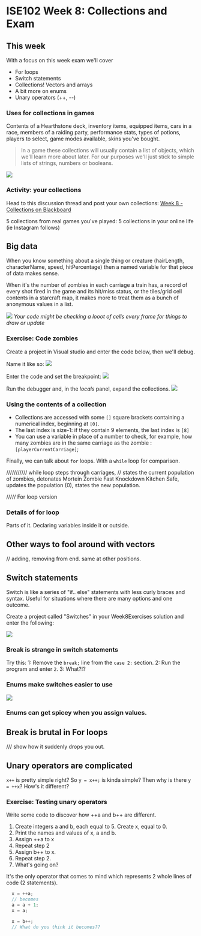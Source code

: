 # ISE102 Week 8: Collections and Exam

<!-- @import "[TOC]" {cmd="toc" depthFrom=1 depthTo=3 orderedList=false} -->

## This week

With a focus on this week exam we'll cover
- For loops
- Switch statements
- Collections! Vectors and arrays
- A bit more on enums
- Unary operators (++, --)

### Uses for collections in games

Contents of a Hearthstone deck, inventory items, equipped items, cars in a race, members of a raiding party, performance stats, types of potions, players to select, game modes available, skins you've bought.

> In a game these collections will usually contain a list of objects, which we'll learn more about later. For our purposes we'll just stick to simple lists of strings, numbers or booleans.

![](assets/week8/smash_player_select.jpg)


### Activity: your collections

Head to this discussion thread and post your own collections:
[Week 8 - Collections on Blackboard](https://laureate-au.blackboard.com/webapps/discussionboard/do/message?action=list_messages&course_id=_76681_1&nav=discussion_board_entry&conf_id=_114402_1&forum_id=_728750_1&message_id=_1856292_1)

5 collections from real games you've played:
5 collections in your online life (ie Instagram follows)

## Big data

When you know something about a single thing or creature (hairLength, characterName, speed, hitPercentage) then a named variable for that piece of data makes sense. 

When it's the number of zombies in each carriage a train has, a record of every shot fired in the game and its hit/miss status, or the tiles/grid cell contents in a starcraft map, it makes more to treat them as a bunch of anonymous values in a list.

![](assets/week8/tiles_map_sc2.jpg)
_Your code might be checking a looot of cells every frame for things to draw or update_

### Exercise: Code zombies

Create a project in Visual studio and enter the code below, then we'll debug.

Name it like so:
![](assets/week8/project_defining_zombie_population.png)

Enter the code and set the breakpoint:
![](assets/week8/code_defining_collections_carriageZombies.png)

Run the debugger and, in the _locals_ panel,  expand the collections.
![](assets/week8/debugger_locals_carriageZombies.png)

### Using the contents of a collection

- Collections are accessed with some `[]` square brackets containing a numerical index, beginning at `[0]`.
- The last index is size-1: if they contain 9 elements, the last index is `[8]`
- You can use a variable in place of a number to check, for example, how many zombies are in the same carriage as the zombie : `[playerCurrentCarriage]`;

Finally, we can talk about `for` loops. With a `while` loop for comparison.

/////////// while loop steps through carriages, 
// states the current population of zombies, detonates Mortein Zombie Fast Knockdown Kitchen Safe, updates the population (0), states the new population.

///// For loop version

### Details of for loop
Parts of it. Declaring variables inside it or outside. 

## Other ways to fool around with vectors

// adding, removing from end. same at other positions.

## Switch statements

Switch is like a series of "if.. else" statements with less curly braces and syntax. Useful for situations where there are many options and one outcome.

Create a project called "Switches" in your Week8Exercises solution and enter the following:

![](assets/week8/code_switches_menu.png)

### Break is strange in switch statements

Try this:
1: Remove the `break;` line from the `case 2:` section.
2: Run the program and enter `2`.
3: What?!?

### Enums make switches easier to use

![](assets/week8/code_switches_enums.png)


### Enums can get spicey when you assign values.

## Break is brutal in For loops

/// show how it suddenly drops you out.

## Unary operators are complicated

`x++` is pretty simple right? 
So `y = x++;` is kinda simple?
Then why is there `y = ++x`? How's it different?

### Exercise: Testing unary operators

Write some code to discover how ++a and b++ are different.
1. Create integers a and b, each equal to 5. Create x, equal to 0.
2. Print the names and values of x, a and b.
2. Assign ++a to x
3. Repeat step 2
4. Assign b++ to x. 
5. Repeat step 2.
6. What's going on?

It's the only operator that comes to mind which represents 2 whole lines of code (2 statements).
```cpp 
  x = ++a;
  // becomes
  a = a + 1;
  x = a;

  x = b++;
  // What do you think it becomes??
```




